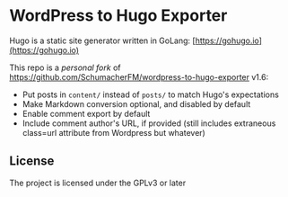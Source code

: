 # WordPress to Hugo Exporter

Hugo is a static site generator written in GoLang:
[https://gohugo.io](https://gohugo.io)

This repo is a *personal fork* of
https://github.com/SchumacherFM/wordpress-to-hugo-exporter v1.6:

- Put posts in `content/` instead of `posts/` to match Hugo's
  expectations
- Make Markdown conversion optional, and disabled by default
- Enable comment export by default
- Include comment author's URL, if provided (still includes extraneous
  class=url attribute from Wordpress but whatever)

## License

The project is licensed under the GPLv3 or later

